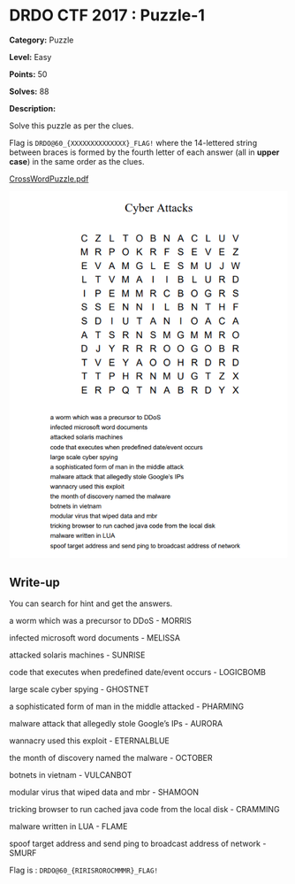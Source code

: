 # DRDO CTF 2017 : Puzzle-1

**Category:** Puzzle

**Level:** Easy

**Points:** 50

**Solves:** 88

**Description:**

Solve this puzzle as per the clues.

Flag is `DRDO@60_{XXXXXXXXXXXXXX}_FLAG!`
where the 14-lettered string between braces is formed by the fourth letter of each answer (all in **upper case**) in the same order as the clues.

[CrossWordPuzzle.pdf](CrossWordPuzzle.pdf)

![puzzle.png](puzzle.png)

## Write-up

You can search for hint and get the answers.

a worm which was a precursor to DDoS - MORRIS 

infected microsoft word documents - MELISSA 

attacked solaris machines	-	SUNRISE 

code that executes when predefined date/event occurs	-	LOGICBOMB 

large scale cyber spying	-	GHOSTNET 

a sophisticated form of man in the middle attacked - PHARMING 

malware attack that allegedly stole Google’s IPs	-	AURORA 

wannacry used this exploit	-	ETERNALBLUE 

the month of discovery named the malware	-	OCTOBER 

botnets in vietnam	-	VULCANBOT 

modular virus that wiped data and mbr	-	SHAMOON 

tricking browser to run cached java code from the local disk	-	CRAMMING 

malware written in LUA	-	FLAME 

spoof target address and send ping to broadcast address of network	-	SMURF 

Flag is : `DRDO@60_{RIRISROROCMMMR}_FLAG!`
